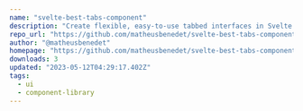 ```yaml
---
name: "svelte-best-tabs-component"
description: "Create flexible, easy-to-use tabbed interfaces in Svelte."
repo_url: "https://github.com/matheusbenedet/svelte-best-tabs-component"
author: "@matheusbenedet"
homepage: "https://github.com/matheusbenedet/svelte-best-tabs-component#readme"
downloads: 3
updated: "2023-05-12T04:29:17.402Z"
tags: 
  - ui
  - component-library
---
```

